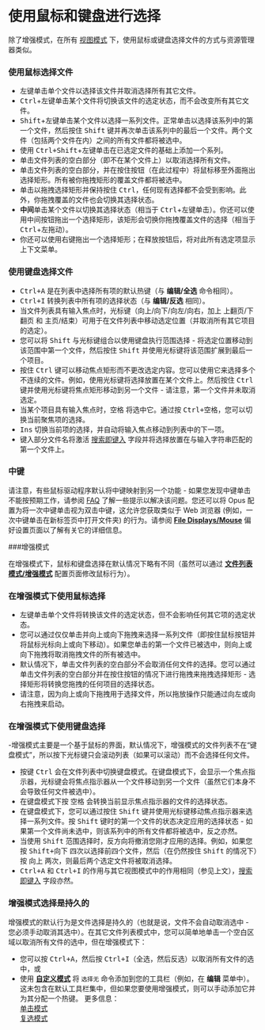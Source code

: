 # 使用鼠标和键盘进行选择

除了增强模式，在所有 [视图模式](../the_lister/view_modes.zh.md) 下，使用鼠标或键盘选择文件的方式与资源管理器类似。

### 使用鼠标选择文件

- 左键单击单个文件以选择该文件并取消选择所有其它文件。
- <kbd>Ctrl</kbd>+左键单击某个文件将切换该文件的选定状态，而不会改变所有其它文件。
- <kbd>Shift</kbd>+左键单击某个文件以选择一系列文件。正常单击以选择该系列中的第一个文件，然后按住 <kbd>Shift</kbd> 键并再次单击该系列中的最后一个文件。两个文件（包括两个文件在内）之间的所有文件都将被选中。
- 使用 <kbd>Ctrl+Shift</kbd>+左键单击在已选定文件的基础上添加一个系列。
- 单击文件列表的空白部分（即不在某个文件上）以取消选择所有文件。
- 单击文件列表的空白部分，并在按住按钮（在此过程中）将鼠标移至外面拖出选择矩形。所有被你拖拽矩形的覆盖文件都将被选中。
- 单击以拖拽选择矩形并保持按住 <kbd>Ctrl</kbd>，任何现有选择都不会受到影响。此外，你拖拽覆盖的文件也会切换其选择状态。
- **中间**单击某个文件以切换其选择状态（相当于 <kbd>Ctrl</kbd>+左键单击）。你还可以使用中间按钮拖出一个选择矩形，该矩形会切换你拖拽覆盖文件的选择（相当于 <kbd>Ctrl</kbd>+左拖动）。
- 你还可以使用右键拖出一个选择矩形；在释放按钮后，将对此所有选定项显示上下文菜单。

### 使用键盘选择文件

- <kbd>Ctrl+A</kbd> 是在列表中选择所有项的默认热键（与 **编辑/全选** 命令相同）。
- <kbd>Ctrl+I</kbd> 转换列表中所有项的选择状态（与 **编辑/反选** 相同）。
- 当文件列表具有输入焦点时，光标键（<kbd>向上</kbd>/<kbd>向下</kbd>/<kbd>向左</kbd>/<kbd>向右</kbd>，加上 <kbd>上翻页</kbd>/<kbd>下翻页</kbd> 和 <kbd>主页</kbd>/<kbd>结束</kbd>）可用于在文件列表中移动选定位置（并取消所有其它项目的选定）。
- 您可以将 <kbd>Shift</kbd> 与光标键组合以使用键盘执行范围选择 - 将选定位置移动到该范围中第一个文件，然后按住 <kbd>Shift</kbd> 并使用光标键将该范围扩展到最后一个项目。
- 按住 <kbd>Ctrl</kbd> 键可以移动焦点矩形而不更改选定内容。您可以使用它来选择多个不连续的文件。例如，使用光标键将选择放置在某个文件上。然后按住 <kbd>Ctrl</kbd> 键并使用光标键将焦点矩形移动到另一个文件 - 请注意，第一个文件并未取消选定。
- 当某个项目具有输入焦点时，<kbd>空格</kbd> 将选中它。通过按 <kbd>Ctrl+空格</kbd>，您可以切换当前聚焦项的选择。
- <kbd>Ins</kbd> 切换当前项的选择，并自动将输入焦点移动到列表中的下一项。
- 键入部分文件名将激活 [搜索即键入](../the_lister/find-as-you-type_field.zh.md) 字段并将选择放置在与输入字符串匹配的第一个文件上。

### 中键

请注意，有些鼠标驱动程序默认将中键映射到另一个功能 - 如果您发现中键单击不能按预期工作，请参阅 [FAQ](https://resource.dopus.com/t/how-to-make-logitech-mid-back-forward-buttons-work-in-opus/2972?u=chaoses-ib) 了解一些提示以解决该问题。您还可以将 Opus 配置为将一次中键单击视为双击中键，这允许您获取类似于 Web 浏览器 (例如，一次中键单击在新标签页中打开文件夹) 的行为。请参阅 **[File Displays/Mouse](/Manual/preferences/preferences_categories/file_displays/mouse/README.zh.md)** 偏好设置页面以了解有关它的详细信息。

###增强模式

在增强模式下，鼠标和键盘选择在默认情况下略有不同（虽然可以通过 **[文件列表模式/增强模式](/Manual/preferences/preferences_categories/file_display_modes/power_mode/README.zh.md)** 配置页面修改鼠标行为）。

### 在增强模式下使用鼠标选择

- 左键单击单个文件将转换该文件的选定状态，但不会影响任何其它项的选定状态。
- 您可以通过仅仅单击并向上或向下拖拽来选择一系列文件（即按住鼠标按钮并将鼠标光标向上或向下移动）。如果您单击的第一个文件已被选中，则向上或向下拖拽将取消拖拽文件的所有被选中。
- 默认情况下，单击文件列表的空白部分不会取消任何文件的选择。您可以通过单击文件列表的空白部分并在按住按钮的情况下进行拖拽来拖拽选择矩形 - 选择矩形将转换您拖拽的任何项目的选择状态。
- 请注意，因为向上或向下拖拽用于选择文件，所以拖放操作只能通过向左或向右拖拽来启动。

### 在增强模式下使用键盘选择

-增强模式主要是一个基于鼠标的界面，默认情况下，增强模式的文件列表不在“键盘模式”，所以按下光标键只会滚动列表（如果可以滚动）而不会选择任何文件。
- 按键 <kbd>Ctrl</kbd> 会在文件列表中切换键盘模式。在键盘模式下，会显示一个焦点指示器，光标键会将焦点指示器从一个文件移动到另一个文件（虽然它们本身不会导致任何文件被选中）。
- 在键盘模式下按 <kbd>空格</kbd> 会转换当前显示焦点指示器的文件的选择状态。
- 在键盘模式下，您可以通过按住 <kbd>Shift</kbd> 键并使用光标键移动焦点指示器来选择一系列文件。按 <kbd>Shift</kbd> 键时的第一个文件的状态决定应用的选择状态 - 如果第一个文件尚未选中，则该系列中的所有文件都将被选中，反之亦然。
- 当使用 <kbd>Shift</kbd> 范围选择时，反方向将撤消您刚才应用的选择。例如，如果您按 <kbd>Shift+向下</kbd> 四次以选择前四个文件，然后（在仍然按住 <kbd>Shift</kbd> 的情况下）按 <kbd>向上</kbd> 两次，则最后两个选定文件将被取消选择。
- <kbd>Ctrl+A</kbd> 和 <kbd>Ctrl+I</kbd> 的作用与其它视图模式中的作用相同（参见上文），[搜索即键入](../the_lister/find-as-you-type_field.zh.md) 字段亦然。

### 增强模式选择是持久的

增强模式的默认行为是文件选择是持久的（也就是说，文件不会自动取消选中 - 您必须手动取消其选中）。在其它文件列表模式中，您可以简单地单击一个空白区域以取消所有文件的选中，但在增强模式下：

- 您可以按 <kbd>Ctrl+A</kbd>，然后按 <kbd>Ctrl+I</kbd>（全选，然后反选）以取消所有文件的选中，或
- 使用 **[自定义模式](/Manual/customize/README.zh.md)** 将 `选择无` 命令添加到您的工具栏（例如，在 **编辑** 菜单中）。这未包含在默认工具栏集中，但如果您要使用增强模式，则可以手动添加它并为其分配一个热键。
更多信息：  
[单击模式](/Manual/basic_concepts/selecting_files/selecting_with_the_mouse_and_keyboard/single-click_mode.zh.md)  
[复选模式](/Manual/basic_concepts/selecting_files/selecting_with_the_mouse_and_keyboard/checkbox_mode.zh.md)